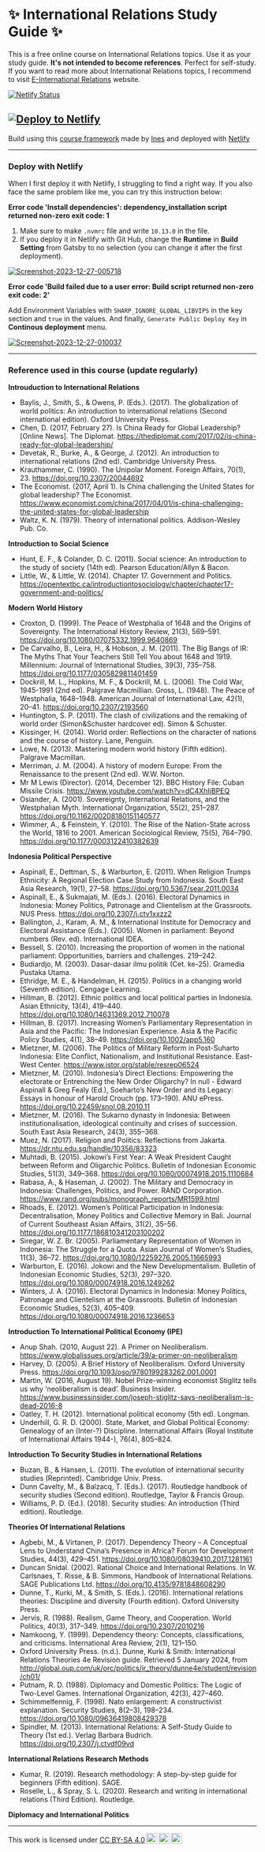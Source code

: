 # ✨ International Relations Study Guide ✨

This is a free online course on International Relations topics. Use it as your study guide. **It's not intended to become references**. Perfect for self-study. If you want to read more about International Relations topics, I recommend to visit [E-International Relations](https://www.e-ir.info/) website.

[![Netlify Status](https://api.netlify.com/api/v1/badges/66861a3d-1f65-41d1-948a-aea1809f2d83/deploy-status)](https://app.netlify.com/sites/international-relations-studyguide/deploys) 

[![Deploy to Netlify](https://www.netlify.com/img/deploy/button.svg)](https://app.netlify.com/start/deploy?repository=https://github.com/cantikapf/international-relations-study-guide)
---

Build using this [course framework](https://github.com/ines/course-starter-python) made by [Ines](https://github.com/ines) and deployed with [Netlify](https://www.netlify.com/)

---
### Deploy with Netlify

When I first deploy it with Netlify, I struggling to find a right way. If you also face the same problem like me, you can try this instruction below:

**Error code 'Install dependencies': dependency_installation script returned non-zero exit code: 1**

1. Make sure to make ```.nvmrc``` file and write ```10.13.0``` in the file. 
2. If you deploy it in Netlify with Git Hub, change the **Runtime** in **Build Setting** from Gatsby to no selection (you can change it after the first deployment). 

<a href="https://imgbb.com/"><img src="https://i.ibb.co/D1ftH68/Screenshot-2023-12-27-005718.png" alt="Screenshot-2023-12-27-005718" border="0"></a>

**Error code 'Build failed due to a user error: Build script returned non-zero exit code: 2'**

Add Environment Variables with ```SHARP_IGNORE_GLOBAL_LIBVIPS``` in the key section and ```true``` in the values. And finally, ```Generate Public Deploy Key``` in **Continous deployment** menu.

<a href="https://ibb.co/BLCy91d"><img src="https://i.ibb.co/nrL7FWZ/Screenshot-2023-12-27-010037.png" alt="Screenshot-2023-12-27-010037" border="0"></a>

---

### Reference used in this course (update regularly)

**Introuduction to International Relations**

- Baylis, J., Smith, S., & Owens, P. (Eds.). (2017). The globalization of world politics: An introduction to international relations (Second international edition). Oxford University Press.
- Chen, D. (2017, February 27). Is China Ready for Global Leadership? [Online News]. The Diplomat. https://thediplomat.com/2017/02/is-china-ready-for-global-leadership/
- Devetak, R., Burke, A., & George, J. (2012). An introduction to international relations (2nd ed). Cambridge University Press.
- Krauthammer, C. (1990). The Unipolar Moment. Foreign Affairs, 70(1), 23. https://doi.org/10.2307/20044692
- The Economist. (2017, April 1). Is China challenging the United States for global leadership? The Economist. https://www.economist.com/china/2017/04/01/is-china-challenging-the-united-states-for-global-leadership
- Waltz, K. N. (1979). Theory of international politics. Addison-Wesley Pub. Co.

**Introduction to Social Science**

- Hunt, E. F., & Colander, D. C. (2011). Social science: An introduction to the study of society (14th ed). Pearson Education/Allyn & Bacon.
- Little, W., & Little, W. (2014). Chapter 17. Government and Politics. https://opentextbc.ca/introductiontosociology/chapter/chapter17-government-and-politics/


**Modern World History**

- Croxton, D. (1999). The Peace of Westphalia of 1648 and the Origins of Sovereignty. The International History Review, 21(3), 569–591. https://doi.org/10.1080/07075332.1999.9640869
- De Carvalho, B., Leira, H., & Hobson, J. M. (2011). The Big Bangs of IR: The Myths That Your Teachers Still Tell You about 1648 and 1919. Millennium: Journal of International Studies, 39(3), 735–758. https://doi.org/10.1177/0305829811401459
- Dockrill, M. L., Hopkins, M. F., & Dockrill, M. L. (2006). The Cold War, 1945-1991 (2nd ed). Palgrave Macmillian.
Gross, L. (1948). The Peace of Westphalia, 1648–1948. American Journal of International Law, 42(1), 20–41. https://doi.org/10.2307/2193560
- Huntington, S. P. (2011). The clash of civilizations and the remaking of world order (Simon&Schuster hardcover ed). Simon & Schuster.
- Kissinger, H. (2014). World order: Reflections on the character of nations and the course of history. Lane, Penguin.
- Lowe, N. (2013). Mastering modern world history (Fifth edition). Palgrave Macmillan.
- Merriman, J. M. (2004). A history of modern Europe: From the Renaissance to the present (2nd ed). W.W. Norton.
- Mr M Lewis (Director). (2014, December 12). BBC History File: Cuban Missile Crisis. https://www.youtube.com/watch?v=dC4XhIjBPEQ
- Osiander, A. (2001). Sovereignty, International Relations, and the Westphalian Myth. International Organization, 55(2), 251–287. https://doi.org/10.1162/00208180151140577
- Wimmer, A., & Feinstein, Y. (2010). The Rise of the Nation-State across the World, 1816 to 2001. American Sociological Review, 75(5), 764–790. https://doi.org/10.1177/0003122410382639

**Indonesia Political Perspective**

- Aspinall, E., Dettman, S., & Warburton, E. (2011). When Religion Trumps Ethnicity: A Regional Election Case Study from Indonesia. South East Asia Research, 19(1), 27–58. https://doi.org/10.5367/sear.2011.0034
- Aspinall, E., & Sukmajati, M. (Eds.). (2016). Electoral Dynamics in Indonesia: Money Politics, Patronage and Clientelism at the Grassroots. NUS Press. https://doi.org/10.2307/j.ctv1xxzz2
- Ballington, J., Karam, A. M., & International Institute for Democracy and Electoral Assistance (Eds.). (2005). Women in parliament: Beyond numbers (Rev. ed). International IDEA.
- Bessell, S. (2010). Increasing the proportion of women in the national parliament: Opportunities, barriers and challenges. 219–242.
- Budiardjo, M. (2003). Dasar-dasar ilmu politik (Cet. ke-25). Gramedia Pustaka Utama.
- Ethridge, M. E., & Handelman, H. (2015). Politics in a changing world (Seventh edition). Cengage Learning.
- Hillman, B. (2012). Ethnic politics and local political parties in Indonesia. Asian Ethnicity, 13(4), 419–440. https://doi.org/10.1080/14631369.2012.710078
- Hillman, B. (2017). Increasing Women’s Parliamentary Representation in Asia and the Pacific: The Indonesian Experience. Asia & the Pacific Policy Studies, 4(1), 38–49. https://doi.org/10.1002/app5.160
- Mietzner, M. (2006). The Politics of Military Reform in Post-Suharto Indonesia: Elite Conflict, Nationalism, and Institutional Resistance. East-West Center. https://www.jstor.org/stable/resrep06524
- Mietzner, M. (2010). Indonesia’s Direct Elections: Empowering the electorate or Entrenching the New Order Oligarchy? In  null - Edward Aspinall & Greg Fealy (Ed.), Soeharto’s New Order and its Legacy: Essays in honour of Harold Crouch (pp. 173–190). ANU ePress. https://doi.org/10.22459/snol.08.2010.11
- Mietzner, M. (2016). The Sukarno dynasty in Indonesia: Between institutionalisation, ideological continuity and crises of succession. South East Asia Research, 24(3), 355–368.
- Muez, N. (2017). Religion and Politics: Reflections from Jakarta. https://dr.ntu.edu.sg/handle/10356/83323
- Muhtadi, B. (2015). Jokowi’s First Year: A Weak President Caught between Reform and Oligarchic Politics. Bulletin of Indonesian Economic Studies, 51(3), 349–368. https://doi.org/10.1080/00074918.2015.1110684
- Rabasa, A., & Haseman, J. (2002). The Military and Democracy in Indonesia: Challenges, Politics, and Power. RAND Corporation. https://www.rand.org/pubs/monograph_reports/MR1599.html
- Rhoads, E. (2012). Women’s Political Participation in Indonesia: Decentralisation, Money Politics and Collective Memory in Bali. Journal of Current Southeast Asian Affairs, 31(2), 35–56. https://doi.org/10.1177/186810341203100202
- Siregar, W. Z. Br. (2005). Parliamentary Representation of Women in Indonesia: The Struggle for a Quota. Asian Journal of Women’s Studies, 11(3), 36–72. https://doi.org/10.1080/12259276.2005.11665993
- Warburton, E. (2016). Jokowi and the New Developmentalism. Bulletin of Indonesian Economic Studies, 52(3), 297–320. https://doi.org/10.1080/00074918.2016.1249262
- Winters, J. A. (2016). Electoral Dynamics in Indonesia: Money Politics, Patronage and Clientelism at the Grassroots. Bulletin of Indonesian Economic Studies, 52(3), 405–409. https://doi.org/10.1080/00074918.2016.1236653

**Introduction To International Political Economy (IPE)**

- Anup Shah. (2010, August 22). A Primer on Neoliberalism. https://www.globalissues.org/article/39/a-primer-on-neoliberalism
- Harvey, D. (2005). A Brief History of Neoliberalism. Oxford University Press. https://doi.org/10.1093/oso/9780199283262.001.0001
- Martin, W. (2016, August 19). Nobel Prize-winning economist Stiglitz tells us why ‘neoliberalism is dead’. Business Insider. https://www.businessinsider.com/joseph-stiglitz-says-neoliberalism-is-dead-2016-8
- Oatley, T. H. (2012). International political economy (5th ed). Longman.
- Underhill, G. R. D. (2000). State, Market, and Global Political Economy: Genealogy of an (Inter-?) Discipline. International Affairs (Royal Institute of International Affairs 1944-), 76(4), 805–824.
  
**Introduction To Security Studies in International Relations**

- Buzan, B., & Hansen, L. (2011). The evolution of international security studies (Reprinted). Cambridge Univ. Press.
- Dunn Cavelty, M., & Balzacq, T. (Eds.). (2017). Routledge handbook of security studies (Second edition). Routledge, Taylor & Francis Group.
- Williams, P. D. (Ed.). (2018). Security studies: An introduction (Third edition). Routledge.

**Theories Of International Relations**

- Agbebi, M., & Virtanen, P. (2017). Dependency Theory – A Conceptual Lens to Understand China’s Presence in Africa? Forum for Development Studies, 44(3), 429–451. https://doi.org/10.1080/08039410.2017.1281161
- Duncan Snidal. (2002). Rational Choice and International Relations. In W. Carlsnaes, T. Risse, & B. Simmons, Handbook of International Relations. SAGE Publications Ltd. https://doi.org/10.4135/9781848608290
- Dunne, T., Kurki, M., & Smith, S. (Eds.). (2016). International relations theories: Discipline and diversity (Fourth edition). Oxford University Press.
- Jervis, R. (1988). Realism, Game Theory, and Cooperation. World Politics, 40(3), 317–349. https://doi.org/10.2307/2010216
- Namkoong, Y. (1999). Dependency theory: Concepts, classifications, and criticisms. International Area Review, 2(1), 121–150.
- Oxford University Press. (n.d.). Dunne, Kurki & Smith: International Relations Theories 4e Revision guide. Retrieved 5 January 2024, from http://global.oup.com/uk/orc/politics/ir_theory/dunne4e/student/revision/ch01/
- Putnam, R. D. (1988). Diplomacy and Domestic Politics: The Logic of Two-Level Games. International Organization, 42(3), 427–460.
- Schimmelfennig, F. (1998). Nato enlargement: A constructivist explanation. Security Studies, 8(2–3), 198–234. https://doi.org/10.1080/09636419808429378
- Spindler, M. (2013). International Relations: A Self-Study Guide to Theory (1st ed.). Verlag Barbara Budrich. https://doi.org/10.2307/j.ctvdf09vd

**International Relations Research Methods**

- Kumar, R. (2019). Research methodology: A step-by-step guide for beginners (Fifth edition). SAGE.
- Roselle, L., & Spray, S. L. (2020). Research and writing in international relations (Third Edition). Routledge.

**Diplomacy and International Politics**

---

<p xmlns:cc="http://creativecommons.org/ns#" >This work is licensed under <a href="http://creativecommons.org/licenses/by-sa/4.0/?ref=chooser-v1" target="_blank" rel="license noopener noreferrer" style="display:inline-block;">CC BY-SA 4.0<img style="height:22px!important;margin-left:3px;vertical-align:text-bottom;" src="https://mirrors.creativecommons.org/presskit/icons/cc.svg?ref=chooser-v1"><img style="height:22px!important;margin-left:3px;vertical-align:text-bottom;" src="https://mirrors.creativecommons.org/presskit/icons/by.svg?ref=chooser-v1"><img style="height:22px!important;margin-left:3px;vertical-align:text-bottom;" src="https://mirrors.creativecommons.org/presskit/icons/sa.svg?ref=chooser-v1"></a></p>

